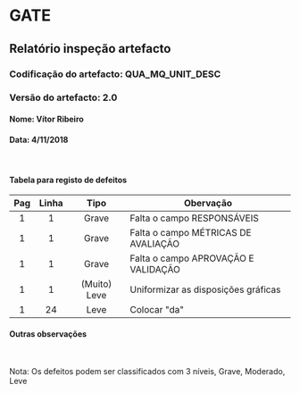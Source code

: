 # GATE
## Relatório inspeção artefacto
### Codificação do artefacto: QUA_MQ_UNIT_DESC
### Versão do artefacto: 2.0
#### Nome: Vítor Ribeiro
#### Data: 4/11/2018

</br>

#### Tabela para registo de defeitos
|Pag|Linha|Tipo|Obervação
|:---:|:---:|:---:|---
|1|1|Grave|Falta o campo RESPONSÁVEIS
|1|1|Grave|Falta o campo MÉTRICAS DE AVALIAÇÃO
|1|1|Grave|Falta o campo APROVAÇÃO E VALIDAÇÃO
|1|1|(Muito) Leve|Uniformizar as disposições gráficas
|1|24|Leve|Colocar "da"


#### Outras observações

</br>

Nota: Os defeitos podem ser classificados com 3 níveis, Grave, Moderado, Leve